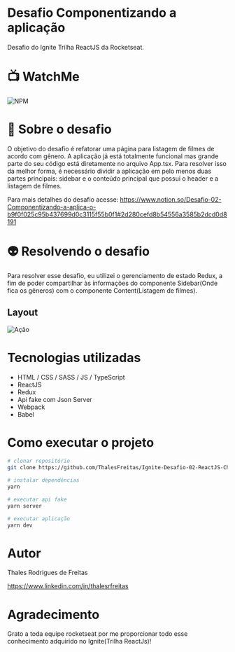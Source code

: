 # Desafio Componentizando a aplicação
Desafio do Ignite Trilha ReactJS da Rocketseat.

 # 📺 WatchMe
 
![NPM](https://github.com/ThalesFreitas/Ignite-Desafio-02-ReactJS-Chapter-I/blob/main/LICENSE) 

# 🚀 Sobre o desafio
O objetivo do desafio é refatorar uma página para listagem de filmes de acordo com gênero. 
A aplicação já está totalmente funcional mas grande parte do seu código está diretamente no arquivo App.tsx. Para resolver isso da melhor forma,
é necessário dividir a aplicação em pelo menos duas partes principais: sidebar e o conteúdo principal que possui o header e a listagem de filmes.

Para mais detalhes do desafio acesse: https://www.notion.so/Desafio-02-Componentizando-a-aplica-o-b9f0f025c95b437699d0c3115f55b0f1#2d280cefd8b54556a3585b2dcd0d8191

# 👽 Resolvendo o desafio
Para resolver esse desafio, eu utilizei o gerenciamento de estado Redux, a fim de poder compartilhar às informações do componente
Sidebar(Onde fica os gêneros) com o componente Content(Listagem de filmes).

## Layout
![Ação](https://github.com/ThalesFreitas/Ignite-Desafio-02-ReactJS-Chapter-I/blob/main/assets/g%C3%AAneros.gif)


# Tecnologias utilizadas
- HTML / CSS / SASS / JS / TypeScript
- ReactJS
- Redux
- Api fake com Json Server
- Webpack
- Babel

# Como executar o projeto

```bash
# clonar repositório
git clone https://github.com/ThalesFreitas/Ignite-Desafio-02-ReactJS-Chapter-I

# instalar dependências
yarn

# executar api fake
yarn server

# executar aplicação
yarn dev

```

# Autor

Thales Rodrigues de Freitas

https://www.linkedin.com/in/thalesrfreitas

# Agradecimento
Grato a toda equipe rocketseat por me proporcionar todo esse conhecimento adquirido no Ignite(Trilha ReactJs)!
